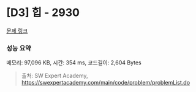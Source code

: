 # [D3] 힙 - 2930 

[문제 링크](https://swexpertacademy.com/main/code/problem/problemDetail.do?contestProbId=AV-Tj7ya3jYDFAXr) 

### 성능 요약

메모리: 97,096 KB, 시간: 354 ms, 코드길이: 2,604 Bytes



> 출처: SW Expert Academy, https://swexpertacademy.com/main/code/problem/problemList.do